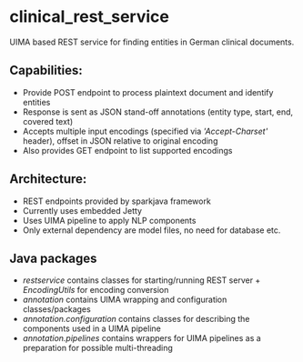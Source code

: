 # clinical_rest_service

UIMA based REST service for finding entities in German clinical documents.

## Capabilities:
* Provide POST endpoint to process plaintext document and identify entities
* Response is sent as JSON stand-off annotations (entity type, start, end, covered text)
* Accepts multiple input encodings (specified via *'Accept-Charset'* header), offset in JSON relative to original encoding
* Also provides GET endpoint to list supported encodings

## Architecture:
* REST endpoints provided by sparkjava framework
* Currently uses embedded Jetty
* Uses UIMA pipeline to apply NLP components
* Only external dependency are model files, no need for database etc.

## Java packages
* *restservice* contains classes for starting/running REST server + *EncodingUtils* for encoding conversion
* *annotation* contains UIMA wrapping and configuration classes/packages
* *annotation.configuration* contains classes for describing the components used in a UIMA pipeline
* *annotation.pipelines* contains wrappers for UIMA pipelines as a preparation for possible multi-threading
